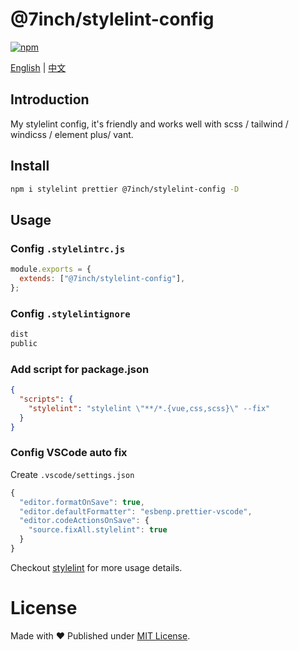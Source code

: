# @7inch/stylelint-config

[![npm](https://img.shields.io/npm/v/@7inch/stylelint-config)](https://npmjs.com/package/@7inch/stylelint-config)

[English](README.md) | [中文](README.zh-CN.md)

## Introduction

My stylelint config, it's friendly and works well with scss / tailwind / windicss / element plus/ vant.

## Install

```sh
npm i stylelint prettier @7inch/stylelint-config -D
```

## Usage

### Config `.stylelintrc.js`

```js
module.exports = {
  extends: ["@7inch/stylelint-config"],
};
```

### Config `.stylelintignore`

```txt
dist
public
```

### Add script for package.json

```json
{
  "scripts": {
    "stylelint": "stylelint \"**/*.{vue,css,scss}\" --fix"
  }
}
```

### Config VSCode auto fix

Create `.vscode/settings.json`

```js
{
  "editor.formatOnSave": true,
  "editor.defaultFormatter": "esbenp.prettier-vscode",
  "editor.codeActionsOnSave": {
    "source.fixAll.stylelint": true
  }
}
```

Checkout [stylelint](https://stylelint.io/user-guide/configure) for more usage details.

# License

Made with ❤️ Published under [MIT License](./LICENSE).
